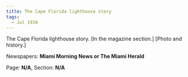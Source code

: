 ```yaml
---  
title: The Cape Florida lighthouse story  
tags:  
  - Jul 1939  
---  
```

  
The Cape Florida lighthouse story. [In the magazine section.] [Photo and history.]  
  
Newspapers: **Miami Morning News or The Miami Herald**  
  
Page: **N/A**, Section: **N/A** 

